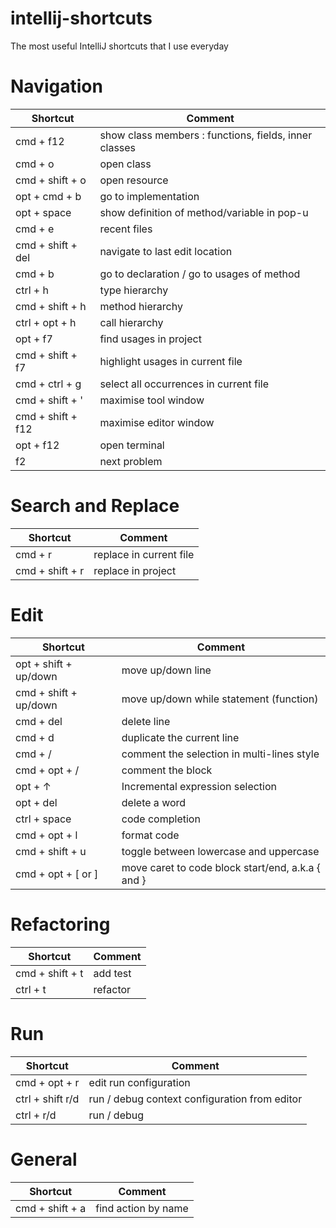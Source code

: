 # intellij-shortcuts
The most useful IntelliJ shortcuts that I use everyday


# Navigation
| Shortcut          | Comment                                               |
| ----------------- | ----------------------------------------------------- |
| cmd + f12         | show class members : functions, fields, inner classes |
| cmd + o           | open class                                            |
| cmd + shift + o   | open resource                                         |
| opt + cmd + b     | go to implementation                                  |
| opt + space       | show definition of method/variable in pop-u           |
| cmd + e           | recent files                                          |
| cmd + shift + del | navigate to last edit location                        |
| cmd + b           | go to declaration / go to usages of method            |
| ctrl + h          | type hierarchy                                        |
| cmd + shift + h   | method hierarchy                                      |
| ctrl + opt + h    | call hierarchy                                        |
| opt + f7          | find usages in project                                |
| cmd + shift + f7  | highlight usages in current file                      |
| cmd + ctrl + g    | select all occurrences in current file                |
| cmd + shift + '   | maximise tool window                                  |
| cmd + shift + f12 | maximise editor window                                |
| opt + f12         | open terminal                                         |
| f2                | next problem                                          |

# Search and Replace
| Shortcut        | Comment                 |
| --------------- | ----------------------- |
| cmd + r         | replace in current file |
| cmd + shift + r | replace in project      |

# Edit
| Shortcut              | Comment                                           |
| --------------------- | ------------------------------------------------- |
| opt + shift + up/down | move up/down line                                 |
| cmd + shift + up/down | move up/down while statement (function)           |
| cmd + del             | delete line                                       |
| cmd + d               | duplicate the current line                        |
| cmd + /               | comment the selection in multi-lines style        |
| cmd + opt + /         | comment the block                                 |
| opt + ↑               | Incremental expression selection                  |
| opt + del             | delete a word                                     |
| ctrl + space          | code completion                                   |
| cmd + opt + l         | format code                                       |
| cmd + shift + u       | toggle between lowercase and uppercase            |
| cmd + opt + [ or ]    | move caret to code block start/end, a.k.a { and } |

# Refactoring
| Shortcut        | Comment  |
| --------------- | -------- |
| cmd + shift + t | add test |
| ctrl + t        | refactor |

# Run
| Shortcut         | Comment                                       |
| ---------------- | --------------------------------------------- |
| cmd + opt + r    | edit run configuration                        |
| ctrl + shift r/d | run / debug context configuration from editor |
| ctrl + r/d       | run / debug                                   |

# General
| Shortcut        | Comment             |
| --------------- | ------------------- |
| cmd + shift + a | find action by name |

